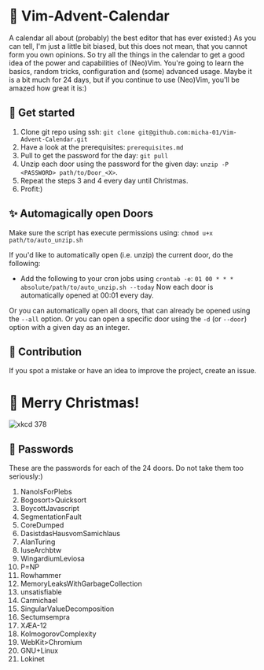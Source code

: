 # 🎁 Vim-Advent-Calendar
A calendar all about (probably) the best editor that has ever existed:)
As you can tell, I'm just a little bit biased, but this does not mean, that you cannot form you own opinions.
So try all the things in the calendar to get a good idea of the power and capabilities of (Neo)Vim.
You're going to learn the basics, random tricks, configuration and (some) advanced usage.
Maybe it is a bit much for 24 days, but if you continue to use (Neo)Vim, you'll be amazed how great it is:)

## 🚀 Get started
1. Clone git repo using ssh: `git clone git@github.com:micha-01/Vim-Advent-Calendar.git`
2. Have a look at the prerequisites: `prerequisites.md`
3. Pull to get the password for the day: `git pull`
4. Unzip each door using the password for the given day: `unzip -P <PASSWORD> path/to/Door_<X>`.
5. Repeat the steps 3 and 4 every day until Christmas.
52. Profit:)

## ✨ Automagically open Doors
Make sure the script has execute permissions using: `chmod u+x path/to/auto_unzip.sh`

If you'd like to automatically open (i.e. unzip) the current door, do the following:
- Add the following to your cron jobs using `crontab -e`:
    `01 00 * * * absolute/path/to/auto_unzip.sh --today`
Now each door is automatically opened at 00:01 every day.

Or you can automatically open all doors, that can already be opened using the `--all` option.
Or you can open a specific door using the `-d` (or `--door`) option with a given day as an integer.

## 🤝 Contribution
If you spot a mistake or have an idea to improve the project, create an issue.

# 🎄 Merry Christmas!
![xkcd 378](https://imgs.xkcd.com/comics/real_programmers.png)

## 🔑 Passwords
These are the passwords for each of the 24 doors. Do not take them too seriously:)
1. NanoIsForPlebs
2. Bogosort>Quicksort
3. BoycottJavascript
4. SegmentationFault
5. CoreDumped
6. DasistdasHausvomSamichlaus
7. AlanTuring
8. IuseArchbtw
9. WingardiumLeviosa
10. P=NP
11. Rowhammer
12. MemoryLeaksWithGarbageCollection
13. unsatisfiable
14. Carmichael
15. SingularValueDecomposition
16. Sectumsempra
17. XÆA-12
18. KolmogorovComplexity
19. WebKit>Chromium
20. GNU+Linux
21. Lokinet
